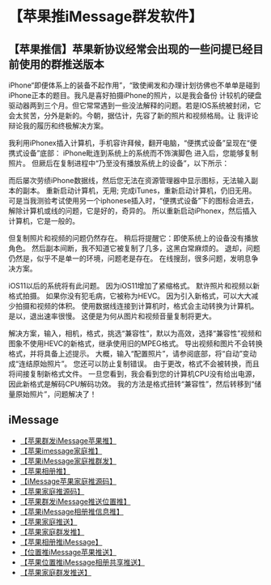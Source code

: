 # 【苹果推iMessage群发软件】

## 【苹果推信】苹果新协议经常会出现的一些问提已经目前使用的群推送版本

iPhone“即便体系上的装备不起作用”，“致使阐发和办理计划彷佛也不单单是碰到iPhone正本的题目。我凡是喜好拍摄iPhone的照片，以是我会备份 计较机的硬盘驱动器两到三个月。但它常常遇到一些没法解释的问题。若是IOS系统被封闭，它会太贫苦，分外是新的。今朝，据估计，先容了新的照片和视频格局。让 我评论辩论我的履历和终极解决方案。

我利用iPhonex插入计算机，手机容许拜候，翻开电脑，“便携式设备”呈现在“便携式设备”底部：
iPhone毗连到系统上的系统而不饰演脚色
进入后，您能够复制照片。 但厥后在复制进程中“乃至没有播放系统上的设备”，以下所示：

而后屡次劳绩iPhone数据线，然后您无法在资源管理器中显示图标，无法输入副本的副本。 重新启动计算机，无用; 完成iTunes，重新启动计算机，仍旧无用。 可是当我测验考试使用另一个iphonese插入时，“便携式设备”下的图标会进去，解除计算机或线的问题，它是好的，奇异的。 所以重新启动iPhonex，然后插入计算机，它是一般的。

但复制照片和视频的问题仍然存在。 稍后将提醒它：即使系统上的设备没有播放角色。 然后副本间断，我不知道它被复制了几多，这黑白常麻烦的。 退却，问题仍然是，似乎不是单一的环境，问题老是存在。
在线搜刮，很多问题，发明息争决方案。

iOS11以后的系统将有此问题。 因为iOS11增加了紧缩格式。 默许照片和视频以新格式拍摄。 如果你没有犯毛病，它被称为HEVC。 因为引入新格式，可以大大减少拍摄和视频的体积。 使用数据线连接到计算机时，格式会主动转换为计算机。 是以，退出速率很慢。 这便是为何从图片和视频音量复制将更大。



解决方案，输入，相机，格式，挑选“兼容性”，默以为高效，选择“兼容性”视频和图象不使用HEVC的新格式，继承使用旧的MPEG格式。 导出视频和图片不会转换格式，并将具备上述提示。
大概，输入“配置照片”，请参阅底部，将“自动”变动成“连结原始照片”。 您还可以防止复制错误。 由于更改，格式不会被转换，而且将间接复制新格式文件。 一旦您看到，我会看到您的计算机CPU没有给出电源，因此新格式是解码CPU解码功效。
我的方法是格式扭转“兼容性”，然后转移到“储量原始照片”，问题解决了！

## iMessage

- [【苹果群发iMessage苹果推】](https://imessagee.github.io/)
- [【苹果imessage家庭推】](https://imessagee.github.io/)
- [【苹果iMessage家庭推群发】](https://imessagee.github.io/)
- [【苹果相册推】](https://imessagee.github.io/)
- [【iMessage苹果家庭推源码】](https://imessagee.github.io/)
- [【苹果家庭推源码】](https://imessagee.github.io/)		
- [【苹果群发iMessage推送位置推】](https://imessagee.github.io/)
- [【苹果iMessage相册推信息推】](https://imessagee.github.io/)		
- [【苹果家庭推送】](https://imessagee.github.io/)
- [【苹果家庭群发推】](https://imessagee.github.io/)
- [【苹果相册推iMessage】](https://imessagee.github.io/)
- [【位置推iMessage苹果推送】](https://imessagee.github.io/) 
- [【苹果位置推iMessage相册共享推送】](https://imessagee.github.io/)
- [【苹果家庭群发推送】](https://imessagee.github.io/)